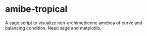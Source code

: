# amibe-tropical
A sage script to visualize non-archimedienne ameboa of curve and balancing condition. Need sage and matplotlib.
